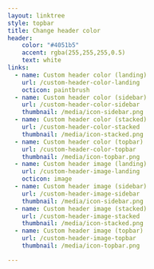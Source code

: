 ```yaml
---
layout: linktree
style: topbar
title: Change header color
header:
    color: "#4051b5"
    accent: rgba(255,255,255,0.5)
    text: white
links:
  - name: Custom header color (landing)
    url: /custom-header-color-landing
    octicon: paintbrush
  - name: Custom header color (sidebar)
    url: /custom-header-color-sidebar
    thumbnail: /media/icon-sidebar.png
  - name: Custom header color (stacked)
    url: /custom-header-color-stacked
    thumbnail: /media/icon-stacked.png
  - name: Custom header color (topbar)
    url: /custom-header-color-topbar
    thumbnail: /media/icon-topbar.png
  - name: Custom header image (landing)
    url: /custom-header-image-landing
    octicon: image
  - name: Custom header image (sidebar)
    url: /custom-header-image-sidebar
    thumbnail: /media/icon-sidebar.png
  - name: Custom header image (stacked)
    url: /custom-header-image-stacked
    thumbnail: /media/icon-stacked.png
  - name: Custom header image (topbar)
    url: /custom-header-image-topbar
    thumbnail: /media/icon-topbar.png

---
```

